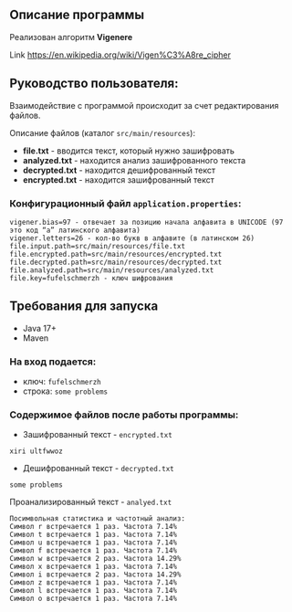 ## Описание программы

Реализован алгоритм **Vigenere**

Link https://en.wikipedia.org/wiki/Vigen%C3%A8re_cipher

## Руководство пользователя:

Взаимодействие с программой происходит  за счет редактирования файлов.

Описание файлов (каталог `src/main/resources`):

- **file.txt** - вводится текст, который нужно зашифровать
- **analyzed.txt** - находится анализ зашифрованного текста
- **decrypted.txt** - находится дешифрованный текст
- **encrypted.txt** - находится зашифрованный текст

### Конфигурационный файл `application.properties`:
```
vigener.bias=97 - отвечает за позицию начала алфавита в UNICODE (97 это код “a” латинского алфавита)
vigener.letters=26 - кол-во букв в алфавите (в латинском 26)
file.input.path=src/main/resources/file.txt
file.encrypted.path=src/main/resources/encrypted.txt
file.decrypted.path=src/main/resources/decrypted.txt
file.analyzed.path=src/main/resources/analyzed.txt
file.key=fufelschmerzh - ключ шифрования
```

## Требования для запуска
* Java 17+
* Maven

### На вход подается:
- ключ: `fufelschmerzh`
- строка: `some problems`

### Содержимое файлов после работы программы:

- Зашифрованный текст - `encrypted.txt`
```
xiri ultfwwoz
```
- Дешифрованный текст - `decrypted.txt`
```
some problems
```

Проанализированный текст - `analyed.txt`
```
Посимвольная статистика и частотный анализ:
Символ r встречается 1 раз. Частота 7.14%
Символ t встречается 1 раз. Частота 7.14%
Символ u встречается 1 раз. Частота 7.14%
Символ f встречается 1 раз. Частота 7.14%
Символ w встречается 2 раз. Частота 14.29%
Символ x встречается 1 раз. Частота 7.14%
Символ i встречается 2 раз. Частота 14.29%
Символ z встречается 1 раз. Частота 7.14%
Символ l встречается 1 раз. Частота 7.14%
Символ o встречается 1 раз. Частота 7.14%
```
